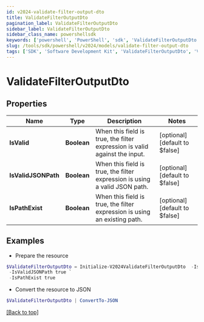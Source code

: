```yaml
---
id: v2024-validate-filter-output-dto
title: ValidateFilterOutputDto
pagination_label: ValidateFilterOutputDto
sidebar_label: ValidateFilterOutputDto
sidebar_class_name: powershellsdk
keywords: ['powershell', 'PowerShell', 'sdk', 'ValidateFilterOutputDto', 'V2024ValidateFilterOutputDto'] 
slug: /tools/sdk/powershell/v2024/models/validate-filter-output-dto
tags: ['SDK', 'Software Development Kit', 'ValidateFilterOutputDto', 'V2024ValidateFilterOutputDto']
---
```



# ValidateFilterOutputDto

## Properties

Name | Type | Description | Notes
------------ | ------------- | ------------- | -------------
**IsValid** | **Boolean** | When this field is true, the filter expression is valid against the input. | [optional] [default to $false]
**IsValidJSONPath** | **Boolean** | When this field is true, the filter expression is using a valid JSON path. | [optional] [default to $false]
**IsPathExist** | **Boolean** | When this field is true, the filter expression is using an existing path. | [optional] [default to $false]

## Examples

- Prepare the resource
```powershell
$ValidateFilterOutputDto = Initialize-V2024ValidateFilterOutputDto  -IsValid true `
 -IsValidJSONPath true `
 -IsPathExist true
```

- Convert the resource to JSON
```powershell
$ValidateFilterOutputDto | ConvertTo-JSON
```


[[Back to top]](#) 

